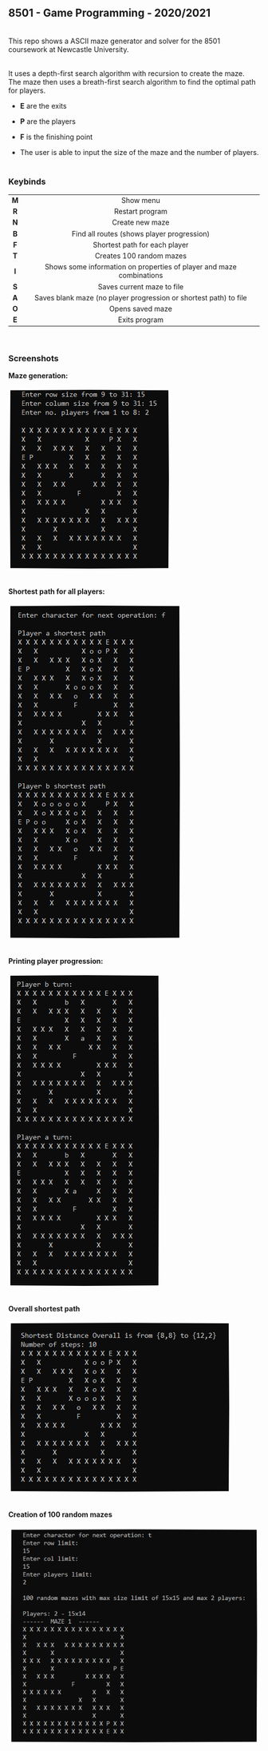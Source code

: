 ## 8501 - Game Programming - 2020/2021
<br />
This repo shows a ASCII maze generator and solver for the 8501 coursework at Newcastle University. 
<br /><br />

It uses a depth-first search algorithm with recursion to create the maze.<br />
The maze then uses a breath-first search algorithm to find the optimal path for players.

- **E** are the exits
- **P** are the players
- **F** is the finishing point

- The user is able to input the size of the maze and the number of players.
<br /><br />

### Keybinds
| | |
| :---: | :---: |
| **M** | Show menu |
| **R** | Restart program |
| **N** | Create new maze|
| **B** | Find all routes (shows player progression) |
| **F** | Shortest path for each player |
| **T** | Creates 100 random mazes |
| **I** | Shows some information on properties of player and maze combinations |
| **S** | Saves current maze to file |
| **A** | Saves blank maze (no player progression or shortest path) to file |
| **O** | Opens saved maze |
| **E** | Exits program |
<br />

### Screenshots

**Maze generation:**<br /><br />
![generateMaze](https://github.com/Akeilee/Game-Programming-2/blob/main/Screenshots/createMaze.PNG) <br /><br />

**Shortest path for all players:**<br /><br />
![shortPath](https://github.com/Akeilee/Game-Programming-2/blob/main/Screenshots/shortestPath.PNG) <br /><br />

**Printing player progression:**<br /><br />
![playerProgress](https://github.com/Akeilee/Game-Programming-2/blob/main/Screenshots/playerProgress.PNG) <br /><br />

**Overall shortest path**<br /><br />
![overallShort](https://github.com/Akeilee/Game-Programming-2/blob/main/Screenshots/overallShort.PNG) <br /><br />

**Creation of 100 random mazes**<br /><br />
![mazeAnalysis](https://github.com/Akeilee/Game-Programming-2/blob/main/Screenshots/mazeAnalysis2.PNG) <br /><br />
